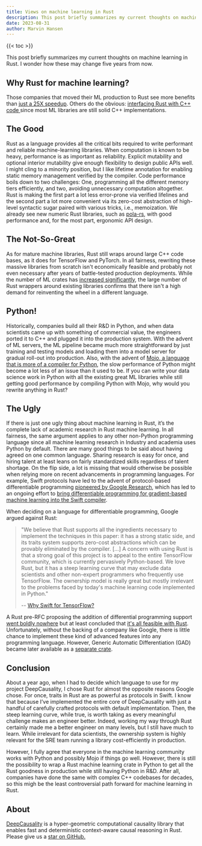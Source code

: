 ```yaml
---
title: Views on machine learning in Rust
description: This post briefly summarizes my current thoughts on machine learning in Rust. 
date: 2023-08-31
author: Marvin Hansen
---
```


[//]: # (SPDX-License-Identifier: CC-BY-4.0)

{{< toc >}}

This post briefly summarizes my current thoughts on machine learning in Rust. I wonder how these may change five years
from now.

## Why Rust for machine learning?

Those companies that moved their ML production to Rust see more benefits
than [just a 25X speedup](https://www.lpalmieri.com/posts/2019-12-01-taking-ml-to-production-with-rust-a-25x-speedup/).
Others do the
obvious: [interfacing Rust with C++ code ](https://www.reddit.com/r/rust/comments/fvehyq/d_who_is_using_rust_for_machine_learning_in/?rdt=37685&onetap_auto=true)
since most ML libraries are still solid C++ implementations.

## The Good

Rust as a language provides all the critical bits required to write performant and reliable machine-learning libraries.
When computation is known to be heavy, performance is as important as reliability. Explicit mutability and optional
interior mutability give enough flexibility to design public APIs well. I might cling to a minority position, but I like
lifetime annotation for enabling static memory management verified by the compiler. Code performance boils down to two
challenges: One, programming all the different memory tiers efficiently, and two, avoiding unnecessary computation
altogether. Rust is making the first part a lot less error-prone via verified lifelines and the second part a lot more
convenient via its zero-cost abstraction of high-level syntactic sugar paired with various tricks, i.e., memoization.
We already see new numeric Rust libraries, such as [pola-rs](https://www.pola.rs/), with good performance and, for the
most part, ergonomic API
design.

## The Not-So-Great

As for mature machine libraries, Rust still wraps around large C++ code bases, as it does for TensorFlow and PyTorch. In
all fairness, rewriting these massive libraries from scratch isn't economically feasible and probably not even necessary
after years of battle-tested production deployments. While the number of ML crates
has [increased significantly](https://lib.rs/science/ml), the
large number of Rust wrappers around existing libraries confirms that there isn't a high demand for reinventing the
wheel in a different language.

## Python!

Historically, companies build all their R&D in Python, and when data scientists came up with something of commercial
value, the engineers ported it to C++ and plugged it into the production system. With the advent of ML servers, the ML
pipeline became much more straightforward by just training and testing models and loading them into a model server for
gradual roll-out into production. Also, with the advent
of [Mojo, a language that is more of a compiler for Python](https://www.modular.com/mojo),
the slow performance of Python might become a lot less of an issue than it used to be.
If you can write your data science work in Python with all the existing great ML libraries while still getting good
performance by compiling Python with Mojo, why would you rewrite anything in Rust?

## The Ugly

If there is just one ugly thing about machine learning in Rust, it’s the complete lack of academic research in Rust
machine learning. In all fairness, the same argument applies to any other non-Python programming language since all
machine learning research in Industry and academia uses Python by default. There are many good things to be said about
having agreed on one common language. Sharing research is easy for once, and hiring talent at least leans on fairly
standardized skills regardless of talent shortage. On the flip side, a lot is missing that would otherwise be possible
when relying more on recent advancements in programming languages. For example, Swift protocols have led to the advent
of protocol-based differentiable
programming [pioneered by Google Research](https://www.tensorflow.org/swift/guide/overview), which has led to an ongoing
effort to [bring
differentiable programming for gradient-based machine learning into the Swift compiler](https://forums.swift.org/t/differentiable-programming-for-gradient-based-machine-learning/42147).

When deciding on a language for differentiable programming, Google argued against Rust:

> "We believe that Rust supports all the ingredients necessary to implement the techniques in this paper:
> it has a strong static side, and its traits system supports zero-cost abstractions which can be provably eliminated
> by the compiler. […] A concern with using Rust is that a strong goal of this project is to appeal to the entire
> TensorFlow community, which is currently pervasively Python-based. We love Rust, but it has a steep learning curve
> that may exclude data scientists and other non-expert programmers who frequently use TensorFlow.
> The ownership model is really great but mostly irrelevant to the problems faced by today's machine learning code
> implemented in Python."
>
> -- [Why Swift for TensorFlow? ](https://github.com/tensorflow/swift/blob/main/docs/WhySwiftForTensorFlow.md#why-swift-for-tensorflow)

A Rust pre-RFC proposing the addition of differential programming
support[ went boldly nowhere](https://internals.rust-lang.org/t/pre-rfc-differential-programming-support/11429/20) but
at least concluded
that [it's all feasible with Rust](https://internals.rust-lang.org/t/pre-rfc-differential-programming-support/11429/20).
Unfortunately, without the backing of a company like Google, there is little
chance to implement these kind of advanced features into any programming language. However, Generic Automatic
Differentiation (GAD) became later available as a [separate
crate](https://docs.rs/gad/latest/gad/).

## Conclusion

About a year ago, when I had to decide which language to use for my project DeepCausality, I chose Rust for almost the
opposite reasons Google chose. For once, traits in Rust are as powerful as protocols in Swift. I know that because I’ve
implemented the entire core of DeepCausality with just a handful of carefully crafted protocols with default
implementation. Then, the steep learning curve, while true, is worth taking as every meaningful challenge makes an
engineer better. Indeed, working my way through Rust certainly made me a better engineer on many levels, but I still
have much to learn. While irrelevant for data scientists, the ownership system is highly relevant for the SRE team
running a library cost-efficiently in production.

However, I fully agree that everyone in the machine learning community works with Python and possibly Mojo if things go
well. However, there is still the possibility to wrap a Rust machine learning crate in Python to get all the Rust
goodness in production while still having Python in R&D. After all, companies have done the same with complex C++
codebases for decades, so this migh be the least controversial path forward for machine learning in Rust.

## About

[DeepCausality](https://deepcausality.com/) is a hyper-geometric computational causality library that enables fast and
deterministic context-aware
causal reasoning in Rust. Please give us a [star on GitHub.](https://github.com/deepcausality-rs/deep_causality)
